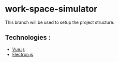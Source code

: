 # work-space-simulator

This branch will be used to setup the project structure.

## Technologies :

- [Vue.js](https://vuejs.org/)
- [Electron.js](https://www.electronjs.org/)
